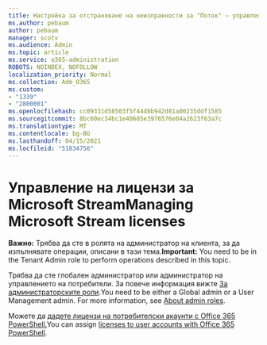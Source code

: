 ```yaml
---
title: Настройка за отстраняване на неизправности за "Поток" – управление на лицензирането на поток
ms.author: pebaum
author: pebaum
manager: scotv
ms.audience: Admin
ms.topic: article
ms.service: o365-administration
ROBOTS: NOINDEX, NOFOLLOW
localization_priority: Normal
ms.collection: Adm_O365
ms.custom:
- "1339"
- "2800001"
ms.openlocfilehash: cc09331d58503f5f44d8b942d81a00235ddf1585
ms.sourcegitcommit: 8bc60ec34bc1e40685e3976576e04a2623f63a7c
ms.translationtype: MT
ms.contentlocale: bg-BG
ms.lasthandoff: 04/15/2021
ms.locfileid: "51834756"
---
```

# <a name="managing-microsoft-stream-licenses"></a><span data-ttu-id="10b3d-102">Управление на лицензи за Microsoft Stream</span><span class="sxs-lookup"><span data-stu-id="10b3d-102">Managing Microsoft Stream licenses</span></span>

<span data-ttu-id="10b3d-103">**Важно:** Трябва да сте в ролята на администратор на клиента, за да изпълнявате операции, описани в тази тема.</span><span class="sxs-lookup"><span data-stu-id="10b3d-103">**Important:** You need to be in the Tenant Admin role to perform operations described in this topic.</span></span>

<span data-ttu-id="10b3d-104">Трябва да сте глобален администратор или администратор на управлението на потребители. За повече информация вижте [За администраторските роли](https://docs.microsoft.com/microsoft-365/admin/add-users/about-admin-roles).</span><span class="sxs-lookup"><span data-stu-id="10b3d-104">You need to be either a Global admin or a User Management admin. For more information, see [About admin roles](https://docs.microsoft.com/microsoft-365/admin/add-users/about-admin-roles).</span></span>

<span data-ttu-id="10b3d-105">Можете да [дадете лицензи на потребителски акаунти с Office 365 PowerShell.](https://go.microsoft.com/fwlink/p/?linkid=850410)</span><span class="sxs-lookup"><span data-stu-id="10b3d-105">You can assign [licenses to user accounts with Office 365 PowerShell](https://go.microsoft.com/fwlink/p/?linkid=850410).</span></span>
